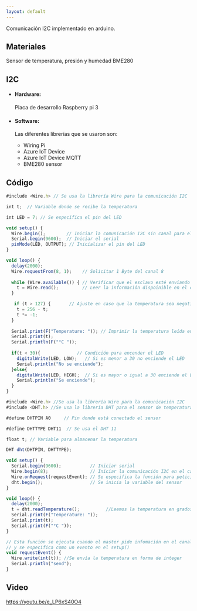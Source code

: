 ```yaml
---
layout: default
---
```



Comunicación I2C implementado en arduino.

## Materiales

Sensor de temperatura, presión y humedad BME280

## I2C

*   #### Hardware:

    Placa de desarrollo Raspberry pi 3
    
*   #### Software:

    Las diferentes librerías que se usaron son:
    
    - Wiring Pi
    - Azure IoT Device
    - Azure IoT Device MQTT
    - BME280 sensor

## Código

```js
#include <Wire.h> // Se usa la librería Wire para la comunicación I2C

int t;  // Variable donde se recibe la temperatura

int LED = 7; // Se especifica el pin del LED

void setup() {
  Wire.begin();        // Iniciar la comunicación I2C sin canal para el master
  Serial.begin(9600);  // Iniciar el serial
  pinMode(LED, OUTPUT); // Inicializar el pin del LED
}

void loop() {
  delay(2000);
  Wire.requestFrom(8, 1);    // Solicitar 1 Byte del canal 8
  
  while (Wire.available()) { // Verificar que el esclavo esté envíando información
    t = Wire.read();         // Leer la información dispoinible en el canal
  }

   if (t > 127) {       // Ajuste en caso que la temperatura sea negativa
    t = 256 - t;
    t *= -1;
  }
   
  Serial.print(F("Temperature: ")); // Imprimir la temperatura leída en el serial
  Serial.print(t);
  Serial.println(F("°C "));
  
  if(t < 30){              // Condición para encender el LED
    digitalWrite(LED, LOW);   // Si es menor a 30 no enciende el LED
    Serial.println("No se enciende");
  }else{
    digitalWrite(LED, HIGH);  // Si es mayor o igual a 30 enciende el LED
    Serial.println("Se enciende");
  }
}
```


```js
#include <Wire.h> //Se usa la librería Wire para la comunicación I2C
#include <DHT.h> //Se usa la librería DHT para el sensor de temperatura

#define DHTPIN A0     // Pin donde está conectado el sensor

#define DHTTYPE DHT11  // Se usa el DHT 11

float t; // Variable para almacenar la temperatura

DHT dht(DHTPIN, DHTTYPE);

void setup() {
  Serial.begin(9600);           // Iniciar serial
  Wire.begin(8);                // Iniciar la comunicación I2C en el canal #8
  Wire.onRequest(requestEvent); // Se especifica la función para peticiones
  dht.begin();                  // Se inicia la variable del sensor
}

void loop() {
  delay(2000);
  t = dht.readTemperature();          //Leemos la temperatura en grados Celsius
  Serial.print(F("Temperature: "));
  Serial.print(t);
  Serial.print(F("°C "));
}

// Esta función se ejecuta cuando el master pide infomación en el canal #8
// y se especifica como un evento en el setup()
void requestEvent() {  
  Wire.write(int(t)); //Se envía la temperatura en forma de integer   
  Serial.println("send");
}
```
## Video
https://youtu.be/e_LP6xS40O4
